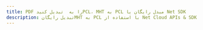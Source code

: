 ---title: PDF را به  تبدیل کنیدPCL، MHT به PCL مبدل رایگان یا Net SDKdescription: تبدیل رایگانMHT به PCL با استفاده از Net Cloud APIs & SDK همچنین اسناد PDF را در Cloud ایجاد، ویرایش و رندر کنید.---